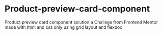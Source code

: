 # Product-preview-card-component

Product preview card component solution a Challege from Frontend Mentor
made with html and css only using grid layout and flexbox
 
